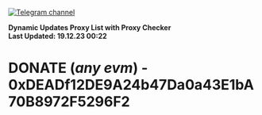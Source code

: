 [![Telegram channel](https://img.shields.io/endpoint?url=https://runkit.io/damiankrawczyk/telegram-badge/branches/master?url=https://t.me/n4z4v0d)](https://t.me/n4z4v0d) 

**Dynamic Updates Proxy List with Proxy Checker**  
**Last Updated: 19.12.23 00:22**

# DONATE (_any evm_) - 0xDEADf12DE9A24b47Da0a43E1bA70B8972F5296F2
